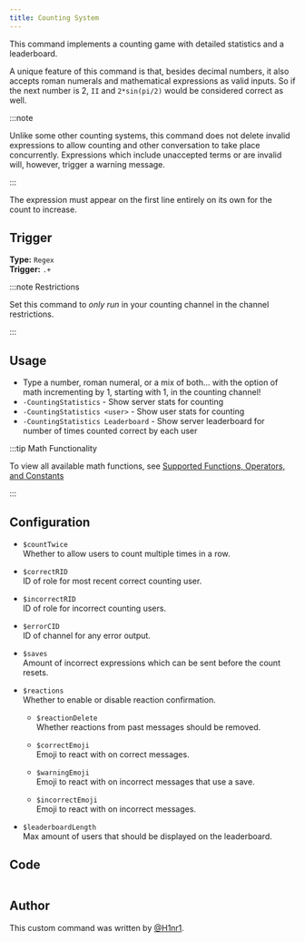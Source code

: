 ```yaml
---
title: Counting System
---
```


This command implements a counting game with detailed statistics and a leaderboard.

A unique feature of this command is that, besides decimal numbers, it also accepts roman numerals and mathematical expressions as valid inputs. So if the next number is 2, `II` and `2*sin(pi/2)` would be considered correct as well.

:::note

Unlike some other counting systems, this command does not delete invalid expressions to allow counting and other conversation to take place concurrently. Expressions which include unaccepted terms or are invalid will, however, trigger a warning message.

:::

The expression must appear on the first line entirely on its own for the count to increase.

## Trigger

**Type:** `Regex`<br />
**Trigger:** `.+`

:::note Restrictions

Set this command to _only run_ in your counting channel in the channel restrictions.

:::

## Usage

- Type a number, roman numeral, or a mix of both... with the option of math incrementing by 1, starting with 1, in the counting channel!
- `-CountingStatistics` - Show server stats for counting
- `-CountingStatistics <user>` - Show user stats for counting
- `-CountingStatistics Leaderboard` - Show server leaderboard for number of times counted correct by each user

:::tip Math Functionality

To view all available math functions, see [Supported Functions, Operators, and Constants](https://github.com/ei14/calc#supported-functions-operators-and-constants)

:::

## Configuration

- `$countTwice`<br />
  Whether to allow users to count multiple times in a row.

- `$correctRID`<br />
  ID of role for most recent correct counting user.

- `$incorrectRID`<br />
  ID of role for incorrect counting users.

- `$errorCID`<br />
  ID of channel for any error output.

- `$saves`<br />
  Amount of incorrect expressions which can be sent before the count resets.

- `$reactions`<br />
  Whether to enable or disable reaction confirmation.

  - `$reactionDelete`<br />
    Whether reactions from past messages should be removed.

  - `$correctEmoji`<br />
    Emoji to react with on correct messages.

  - `$warningEmoji`<br />
    Emoji to react with on incorrect messages that use a save.

  - `$incorrectEmoji`<br />
    Emoji to react with on incorrect messages.

- `$leaderboardLength`<br />
  Max amount of users that should be displayed on the leaderboard.

## Code

```gotmpl file=../../../../../src/fun/counting/advanced/counting_v2.go.tmpl

```

## Author

This custom command was written by [@H1nr1](https://github.com/H1nr1).
